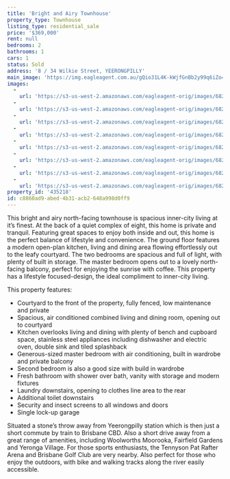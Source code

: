 ```yaml
---
title: 'Bright and Airy Townhouse'
property_type: Townhouse
listing_type: residential_sale
price: '$369,000'
rent: null
bedrooms: 2
bathrooms: 1
cars: 1
status: Sold
address: '8 / 34 Wilkie Street, YEERONGPILLY'
main_image: 'https://img.eagleagent.com.au/gQio31L4K-kWjfGnBb2y99q6iZo=/1280x854/smart/https://s3-us-west-2.amazonaws.com/eagleagent-orig/images/6821862/128033794-image-M.jpg'
images:
  -
    url: 'https://s3-us-west-2.amazonaws.com/eagleagent-orig/images/6821869/128033794-image-G.jpg'
  -
    url: 'https://s3-us-west-2.amazonaws.com/eagleagent-orig/images/6821868/128033794-image-F.jpg'
  -
    url: 'https://s3-us-west-2.amazonaws.com/eagleagent-orig/images/6821867/128033794-image-E.jpg'
  -
    url: 'https://s3-us-west-2.amazonaws.com/eagleagent-orig/images/6821866/128033794-image-D.jpg'
  -
    url: 'https://s3-us-west-2.amazonaws.com/eagleagent-orig/images/6821865/128033794-image-C.jpg'
  -
    url: 'https://s3-us-west-2.amazonaws.com/eagleagent-orig/images/6821864/128033794-image-B.jpg'
  -
    url: 'https://s3-us-west-2.amazonaws.com/eagleagent-orig/images/6821863/128033794-image-A.jpg'
  -
    url: 'https://s3-us-west-2.amazonaws.com/eagleagent-orig/images/6821862/128033794-image-M.jpg'
property_id: '435218'
id: c8860ad9-abed-4b31-acb2-648a998d0ff9
---
```

This bright and airy north-facing townhouse is spacious inner-city living at it’s finest. At the back of a quiet complex of eight, this home is private and tranquil. Featuring great spaces to enjoy both inside and out, this home is the perfect balance of lifestyle and convenience. The ground floor features a modern open-plan kitchen, living and dining area flowing effortlessly out to the leafy courtyard. The two bedrooms are spacious and full of light, with plenty of built in storage. The master bedroom opens out to a lovely north-facing balcony, perfect for enjoying the sunrise with coffee. This property has a lifestyle focused-design, the ideal compliment to inner-city living.

This property features:

*  Courtyard to the front of the property, fully fenced, low maintenance and private
*  Spacious, air conditioned combined living and dining room, opening out to courtyard
*  Kitchen overlooks living and dining with plenty of bench and cupboard space, stainless steel appliances including dishwasher and electric oven, double sink and tiled splashback
*  Generous-sized master bedroom with air conditioning, built in wardrobe and private balcony
*  Second bedroom is also a good size with build in wardrobe
*  Fresh bathroom with shower over bath, vanity with storage and modern fixtures
*  Laundry downstairs, opening to clothes line area to the rear
*  Additional toilet downstairs
*  Security and insect screens to all windows and doors
*  Single lock-up garage

Situated a stone’s throw away from Yeerongpilly station which is then just a short commute by train to Brisbane CBD. Also a short drive away from a great range of amenities, including Woolworths Moorooka, Fairfield Gardens and Yeronga Village. For those sports enthusiasts, the Tennyson Pat Rafter Arena and Brisbane Golf Club are very nearby. Also perfect for those who enjoy the outdoors, with bike and walking tracks along the river easily accessible.
